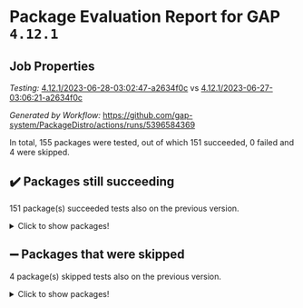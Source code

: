 # Package Evaluation Report for GAP `4.12.1`

## Job Properties

*Testing:* [4.12.1/2023-06-28-03:02:47-a2634f0c](https://github.com/gap-system/PackageDistro/blob/data/reports/4.12.1/2023-06-28-03:02:47-a2634f0c) vs [4.12.1/2023-06-27-03:06:21-a2634f0c](https://github.com/gap-system/PackageDistro/blob/data/reports/4.12.1/2023-06-27-03:06:21-a2634f0c)

*Generated by Workflow:* https://github.com/gap-system/PackageDistro/actions/runs/5396584369

In total, 155 packages were tested, out of which 151 succeeded, 0 failed and 4 were skipped.

## :heavy_check_mark: Packages still succeeding

151 package(s) succeeded tests also on the previous version.
<details><summary>Click to show packages!</summary>

- 4ti2interface 2023.02-04 [(success)](https://github.com/gap-system/PackageDistro/actions/runs/5396584369/jobs/9800551295)
- ace 5.6.2 [(success)](https://github.com/gap-system/PackageDistro/actions/runs/5396584369/jobs/9800551367)
- aclib 1.3.2 [(success)](https://github.com/gap-system/PackageDistro/actions/runs/5396584369/jobs/9800551440)
- agt 0.3.1 [(success)](https://github.com/gap-system/PackageDistro/actions/runs/5396584369/jobs/9800551502)
- alnuth 3.2.1 [(success)](https://github.com/gap-system/PackageDistro/actions/runs/5396584369/jobs/9800551565)
- anupq 3.3.0 [(success)](https://github.com/gap-system/PackageDistro/actions/runs/5396584369/jobs/9800551628)
- atlasrep 2.1.6 [(success)](https://github.com/gap-system/PackageDistro/actions/runs/5396584369/jobs/9800551693)
- autodoc 2023.06.19 [(success)](https://github.com/gap-system/PackageDistro/actions/runs/5396584369/jobs/9800551754)
- automata 1.15 [(success)](https://github.com/gap-system/PackageDistro/actions/runs/5396584369/jobs/9800551832)
- automgrp 1.3.2 [(success)](https://github.com/gap-system/PackageDistro/actions/runs/5396584369/jobs/9800551891)
- autpgrp 1.11 [(success)](https://github.com/gap-system/PackageDistro/actions/runs/5396584369/jobs/9800551968)
- cap 2023.06-04 [(success)](https://github.com/gap-system/PackageDistro/actions/runs/5396584369/jobs/9800552061)
- caratinterface 2.3.5 [(success)](https://github.com/gap-system/PackageDistro/actions/runs/5396584369/jobs/9800552137)
- cddinterface 2022.11.01 [(success)](https://github.com/gap-system/PackageDistro/actions/runs/5396584369/jobs/9800552223)
- circle 1.6.6 [(success)](https://github.com/gap-system/PackageDistro/actions/runs/5396584369/jobs/9800552301)
- classicpres 1.22 [(success)](https://github.com/gap-system/PackageDistro/actions/runs/5396584369/jobs/9800552398)
- cohomolo 1.6.11 [(success)](https://github.com/gap-system/PackageDistro/actions/runs/5396584369/jobs/9800552475)
- congruence 1.2.5 [(success)](https://github.com/gap-system/PackageDistro/actions/runs/5396584369/jobs/9800552540)
- corelg 1.56 [(success)](https://github.com/gap-system/PackageDistro/actions/runs/5396584369/jobs/9800552606)
- crime 1.6 [(success)](https://github.com/gap-system/PackageDistro/actions/runs/5396584369/jobs/9800552675)
- crisp 1.4.6 [(success)](https://github.com/gap-system/PackageDistro/actions/runs/5396584369/jobs/9800552724)
- crypting 0.10.4 [(success)](https://github.com/gap-system/PackageDistro/actions/runs/5396584369/jobs/9800552783)
- cryst 4.1.26 [(success)](https://github.com/gap-system/PackageDistro/actions/runs/5396584369/jobs/9800552848)
- crystcat 1.1.10 [(success)](https://github.com/gap-system/PackageDistro/actions/runs/5396584369/jobs/9800552906)
- ctbllib 1.3.6 [(success)](https://github.com/gap-system/PackageDistro/actions/runs/5396584369/jobs/9800552960)
- cubefree 1.19 [(success)](https://github.com/gap-system/PackageDistro/actions/runs/5396584369/jobs/9800553024)
- curlinterface 2.3.2 [(success)](https://github.com/gap-system/PackageDistro/actions/runs/5396584369/jobs/9800553100)
- cvec 2.8.1 [(success)](https://github.com/gap-system/PackageDistro/actions/runs/5396584369/jobs/9800553191)
- datastructures 0.3.0 [(success)](https://github.com/gap-system/PackageDistro/actions/runs/5396584369/jobs/9800553266)
- deepthought 1.0.6 [(success)](https://github.com/gap-system/PackageDistro/actions/runs/5396584369/jobs/9800553350)
- design 1.8 [(success)](https://github.com/gap-system/PackageDistro/actions/runs/5396584369/jobs/9800553426)
- difsets 2.3.1 [(success)](https://github.com/gap-system/PackageDistro/actions/runs/5396584369/jobs/9800553519)
- digraphs 1.6.2 [(success)](https://github.com/gap-system/PackageDistro/actions/runs/5396584369/jobs/9800553611)
- edim 1.3.7 [(success)](https://github.com/gap-system/PackageDistro/actions/runs/5396584369/jobs/9800553677)
- example 4.3.4 [(success)](https://github.com/gap-system/PackageDistro/actions/runs/5396584369/jobs/9800553765)
- examplesforhomalg 2023.02-04 [(success)](https://github.com/gap-system/PackageDistro/actions/runs/5396584369/jobs/9800553835)
- factint 1.6.3 [(success)](https://github.com/gap-system/PackageDistro/actions/runs/5396584369/jobs/9800553909)
- ferret 1.0.9 [(success)](https://github.com/gap-system/PackageDistro/actions/runs/5396584369/jobs/9800553987)
- fga 1.5.0 [(success)](https://github.com/gap-system/PackageDistro/actions/runs/5396584369/jobs/9800554068)
- fining 1.5.5 [(success)](https://github.com/gap-system/PackageDistro/actions/runs/5396584369/jobs/9800554151)
- float 1.0.3 [(success)](https://github.com/gap-system/PackageDistro/actions/runs/5396584369/jobs/9800554229)
- format 1.4.3 [(success)](https://github.com/gap-system/PackageDistro/actions/runs/5396584369/jobs/9800554304)
- forms 1.2.9 [(success)](https://github.com/gap-system/PackageDistro/actions/runs/5396584369/jobs/9800554392)
- fplsa 1.2.6 [(success)](https://github.com/gap-system/PackageDistro/actions/runs/5396584369/jobs/9800554487)
- fr 2.4.12 [(success)](https://github.com/gap-system/PackageDistro/actions/runs/5396584369/jobs/9800554573)
- francy 2.0.3 [(success)](https://github.com/gap-system/PackageDistro/actions/runs/5396584369/jobs/9800554681)
- fwtree 1.3 [(success)](https://github.com/gap-system/PackageDistro/actions/runs/5396584369/jobs/9800554786)
- gapdoc 1.6.6 [(success)](https://github.com/gap-system/PackageDistro/actions/runs/5396584369/jobs/9800554875)
- gauss 2023.02-04 [(success)](https://github.com/gap-system/PackageDistro/actions/runs/5396584369/jobs/9800554982)
- gaussforhomalg 2023.02-04 [(success)](https://github.com/gap-system/PackageDistro/actions/runs/5396584369/jobs/9800555060)
- gbnp 1.0.5 [(success)](https://github.com/gap-system/PackageDistro/actions/runs/5396584369/jobs/9800555146)
- generalizedmorphismsforcap 2023.03-01 [(success)](https://github.com/gap-system/PackageDistro/actions/runs/5396584369/jobs/9800555220)
- genss 1.6.8 [(success)](https://github.com/gap-system/PackageDistro/actions/runs/5396584369/jobs/9800555290)
- gradedmodules 2023.02-04 [(success)](https://github.com/gap-system/PackageDistro/actions/runs/5396584369/jobs/9800555384)
- gradedringforhomalg 2023.02-04 [(success)](https://github.com/gap-system/PackageDistro/actions/runs/5396584369/jobs/9800555475)
- grape 4.9.0 [(success)](https://github.com/gap-system/PackageDistro/actions/runs/5396584369/jobs/9800555570)
- groupoids 1.73 [(success)](https://github.com/gap-system/PackageDistro/actions/runs/5396584369/jobs/9800555647)
- grpconst 2.6.4 [(success)](https://github.com/gap-system/PackageDistro/actions/runs/5396584369/jobs/9800555744)
- guarana 0.96.3 [(success)](https://github.com/gap-system/PackageDistro/actions/runs/5396584369/jobs/9800555831)
- guava 3.18 [(success)](https://github.com/gap-system/PackageDistro/actions/runs/5396584369/jobs/9800555929)
- hap 1.56 [(success)](https://github.com/gap-system/PackageDistro/actions/runs/5396584369/jobs/9800556015)
- hapcryst 0.1.15 [(success)](https://github.com/gap-system/PackageDistro/actions/runs/5396584369/jobs/9800556096)
- hecke 1.5.3 [(success)](https://github.com/gap-system/PackageDistro/actions/runs/5396584369/jobs/9800556176)
- help 3.5 [(success)](https://github.com/gap-system/PackageDistro/actions/runs/5396584369/jobs/9800556266)
- homalg 2023.02-05 [(success)](https://github.com/gap-system/PackageDistro/actions/runs/5396584369/jobs/9800556343)
- homalgtocas 2023.02-04 [(success)](https://github.com/gap-system/PackageDistro/actions/runs/5396584369/jobs/9800556419)
- idrel 2.45 [(success)](https://github.com/gap-system/PackageDistro/actions/runs/5396584369/jobs/9800556497)
- images 1.3.1 [(success)](https://github.com/gap-system/PackageDistro/actions/runs/5396584369/jobs/9800556590)
- intpic 0.3.0 [(success)](https://github.com/gap-system/PackageDistro/actions/runs/5396584369/jobs/9800556670)
- io 4.8.1 [(success)](https://github.com/gap-system/PackageDistro/actions/runs/5396584369/jobs/9800556756)
- io_forhomalg 2023.02-04 [(success)](https://github.com/gap-system/PackageDistro/actions/runs/5396584369/jobs/9800556842)
- irredsol 1.4.4 [(success)](https://github.com/gap-system/PackageDistro/actions/runs/5396584369/jobs/9800556926)
- json 2.1.1 [(success)](https://github.com/gap-system/PackageDistro/actions/runs/5396584369/jobs/9800557011)
- jupyterkernel 1.5.0 [(success)](https://github.com/gap-system/PackageDistro/actions/runs/5396584369/jobs/9800557087)
- jupyterviz 1.5.6 [(success)](https://github.com/gap-system/PackageDistro/actions/runs/5396584369/jobs/9800557165)
- kan 1.35 [(success)](https://github.com/gap-system/PackageDistro/actions/runs/5396584369/jobs/9800557247)
- kbmag 1.5.11 [(success)](https://github.com/gap-system/PackageDistro/actions/runs/5396584369/jobs/9800557321)
- laguna 3.9.6 [(success)](https://github.com/gap-system/PackageDistro/actions/runs/5396584369/jobs/9800557415)
- liealgdb 2.2.1 [(success)](https://github.com/gap-system/PackageDistro/actions/runs/5396584369/jobs/9800557479)
- liepring 2.8 [(success)](https://github.com/gap-system/PackageDistro/actions/runs/5396584369/jobs/9800557543)
- liering 2.4.2 [(success)](https://github.com/gap-system/PackageDistro/actions/runs/5396584369/jobs/9800557617)
- linearalgebraforcap 2023.06-02 [(success)](https://github.com/gap-system/PackageDistro/actions/runs/5396584369/jobs/9800557699)
- localizeringforhomalg 2023.02-04 [(success)](https://github.com/gap-system/PackageDistro/actions/runs/5396584369/jobs/9800557774)
- loops 3.4.3 [(success)](https://github.com/gap-system/PackageDistro/actions/runs/5396584369/jobs/9800557849)
- lpres 1.0.3 [(success)](https://github.com/gap-system/PackageDistro/actions/runs/5396584369/jobs/9800557928)
- majoranaalgebras 1.5.1 [(success)](https://github.com/gap-system/PackageDistro/actions/runs/5396584369/jobs/9800558002)
- mapclass 1.4.6 [(success)](https://github.com/gap-system/PackageDistro/actions/runs/5396584369/jobs/9800558087)
- matgrp 0.70 [(success)](https://github.com/gap-system/PackageDistro/actions/runs/5396584369/jobs/9800558158)
- matricesforhomalg 2023.02-04 [(success)](https://github.com/gap-system/PackageDistro/actions/runs/5396584369/jobs/9800558243)
- modisom 2.5.4 [(success)](https://github.com/gap-system/PackageDistro/actions/runs/5396584369/jobs/9800558324)
- modulepresentationsforcap 2023.06-02 [(success)](https://github.com/gap-system/PackageDistro/actions/runs/5396584369/jobs/9800558408)
- modules 2023.02-04 [(success)](https://github.com/gap-system/PackageDistro/actions/runs/5396584369/jobs/9800558489)
- monoidalcategories 2023.05-03 [(success)](https://github.com/gap-system/PackageDistro/actions/runs/5396584369/jobs/9800558580)
- nconvex 2022.09-01 [(success)](https://github.com/gap-system/PackageDistro/actions/runs/5396584369/jobs/9800558688)
- nilmat 1.4.2 [(success)](https://github.com/gap-system/PackageDistro/actions/runs/5396584369/jobs/9800558789)
- nock 1.5 [(success)](https://github.com/gap-system/PackageDistro/actions/runs/5396584369/jobs/9800558899)
- normalizinterface 1.3.6 [(success)](https://github.com/gap-system/PackageDistro/actions/runs/5396584369/jobs/9800558977)
- nq 2.5.10 [(success)](https://github.com/gap-system/PackageDistro/actions/runs/5396584369/jobs/9800559060)
- numericalsgps 1.3.1 [(success)](https://github.com/gap-system/PackageDistro/actions/runs/5396584369/jobs/9800559151)
- openmath 11.5.3 [(success)](https://github.com/gap-system/PackageDistro/actions/runs/5396584369/jobs/9800559230)
- orb 4.9.0 [(success)](https://github.com/gap-system/PackageDistro/actions/runs/5396584369/jobs/9800559297)
- packagemanager 1.4.1 [(success)](https://github.com/gap-system/PackageDistro/actions/runs/5396584369/jobs/9800559372)
- patternclass 2.4.3 [(success)](https://github.com/gap-system/PackageDistro/actions/runs/5396584369/jobs/9800559435)
- permut 2.0.4 [(success)](https://github.com/gap-system/PackageDistro/actions/runs/5396584369/jobs/9800559504)
- polenta 1.3.10 [(success)](https://github.com/gap-system/PackageDistro/actions/runs/5396584369/jobs/9800559585)
- polymaking 0.8.6 [(success)](https://github.com/gap-system/PackageDistro/actions/runs/5396584369/jobs/9800559661)
- primgrp 3.4.4 [(success)](https://github.com/gap-system/PackageDistro/actions/runs/5396584369/jobs/9800559723)
- profiling 2.5.2 [(success)](https://github.com/gap-system/PackageDistro/actions/runs/5396584369/jobs/9800559803)
- qpa 1.34 [(success)](https://github.com/gap-system/PackageDistro/actions/runs/5396584369/jobs/9800559870)
- quagroup 1.8.3 [(success)](https://github.com/gap-system/PackageDistro/actions/runs/5396584369/jobs/9800559936)
- radiroot 2.9 [(success)](https://github.com/gap-system/PackageDistro/actions/runs/5396584369/jobs/9800560002)
- rcwa 4.7.1 [(success)](https://github.com/gap-system/PackageDistro/actions/runs/5396584369/jobs/9800560057)
- rds 1.8 [(success)](https://github.com/gap-system/PackageDistro/actions/runs/5396584369/jobs/9800560115)
- recog 1.4.2 [(success)](https://github.com/gap-system/PackageDistro/actions/runs/5396584369/jobs/9800560166)
- repndecomp 1.3.0 [(success)](https://github.com/gap-system/PackageDistro/actions/runs/5396584369/jobs/9800560222)
- repsn 3.1.1 [(success)](https://github.com/gap-system/PackageDistro/actions/runs/5396584369/jobs/9800560283)
- resclasses 4.7.3 [(success)](https://github.com/gap-system/PackageDistro/actions/runs/5396584369/jobs/9800560361)
- ringsforhomalg 2023.02-05 [(success)](https://github.com/gap-system/PackageDistro/actions/runs/5396584369/jobs/9800560446)
- sco 2023.02-04 [(success)](https://github.com/gap-system/PackageDistro/actions/runs/5396584369/jobs/9800560498)
- scscp 2.4.1 [(success)](https://github.com/gap-system/PackageDistro/actions/runs/5396584369/jobs/9800560563)
- semigroups 5.2.1 [(success)](https://github.com/gap-system/PackageDistro/actions/runs/5396584369/jobs/9800560616)
- sglppow 2.3 [(success)](https://github.com/gap-system/PackageDistro/actions/runs/5396584369/jobs/9800560678)
- sgpviz 0.999.5 [(success)](https://github.com/gap-system/PackageDistro/actions/runs/5396584369/jobs/9800560731)
- simpcomp 2.1.14 [(success)](https://github.com/gap-system/PackageDistro/actions/runs/5396584369/jobs/9800560774)
- singular 2023.02.09 [(success)](https://github.com/gap-system/PackageDistro/actions/runs/5396584369/jobs/9800560830)
- sl2reps 1.1 [(success)](https://github.com/gap-system/PackageDistro/actions/runs/5396584369/jobs/9800560894)
- sla 1.5.3 [(success)](https://github.com/gap-system/PackageDistro/actions/runs/5396584369/jobs/9800560956)
- smallgrp 1.5.3 [(success)](https://github.com/gap-system/PackageDistro/actions/runs/5396584369/jobs/9800561030)
- smallsemi 0.6.13 [(success)](https://github.com/gap-system/PackageDistro/actions/runs/5396584369/jobs/9800561094)
- sonata 2.9.6 [(success)](https://github.com/gap-system/PackageDistro/actions/runs/5396584369/jobs/9800561158)
- sophus 1.27 [(success)](https://github.com/gap-system/PackageDistro/actions/runs/5396584369/jobs/9800561215)
- spinsym 1.5.2 [(success)](https://github.com/gap-system/PackageDistro/actions/runs/5396584369/jobs/9800561292)
- standardff 0.9.4 [(success)](https://github.com/gap-system/PackageDistro/actions/runs/5396584369/jobs/9800561382)
- symbcompcc 1.3.2 [(success)](https://github.com/gap-system/PackageDistro/actions/runs/5396584369/jobs/9800561456)
- thelma 1.3 [(success)](https://github.com/gap-system/PackageDistro/actions/runs/5396584369/jobs/9800561518)
- tomlib 1.2.9 [(success)](https://github.com/gap-system/PackageDistro/actions/runs/5396584369/jobs/9800561575)
- toolsforhomalg 2023.05-01 [(success)](https://github.com/gap-system/PackageDistro/actions/runs/5396584369/jobs/9800561633)
- toric 1.9.5 [(success)](https://github.com/gap-system/PackageDistro/actions/runs/5396584369/jobs/9800561716)
- toricvarieties 2022.07.13 [(success)](https://github.com/gap-system/PackageDistro/actions/runs/5396584369/jobs/9800561795)
- transgrp 3.6.4 [(success)](https://github.com/gap-system/PackageDistro/actions/runs/5396584369/jobs/9800561872)
- ugaly 4.0.3 [(success)](https://github.com/gap-system/PackageDistro/actions/runs/5396584369/jobs/9800561934)
- unipot 1.5 [(success)](https://github.com/gap-system/PackageDistro/actions/runs/5396584369/jobs/9800561993)
- unitlib 4.2.0 [(success)](https://github.com/gap-system/PackageDistro/actions/runs/5396584369/jobs/9800562057)
- utils 0.82 [(success)](https://github.com/gap-system/PackageDistro/actions/runs/5396584369/jobs/9800562135)
- uuid 0.7 [(success)](https://github.com/gap-system/PackageDistro/actions/runs/5396584369/jobs/9800562203)
- walrus 0.9991 [(success)](https://github.com/gap-system/PackageDistro/actions/runs/5396584369/jobs/9800562298)
- wedderga 4.10.4 [(success)](https://github.com/gap-system/PackageDistro/actions/runs/5396584369/jobs/9800562369)
- xmod 2.91 [(success)](https://github.com/gap-system/PackageDistro/actions/runs/5396584369/jobs/9800562448)
- xmodalg 1.23 [(success)](https://github.com/gap-system/PackageDistro/actions/runs/5396584369/jobs/9800562530)
- yangbaxter 0.10.3 [(success)](https://github.com/gap-system/PackageDistro/actions/runs/5396584369/jobs/9800562611)
- zeromqinterface 0.14 [(success)](https://github.com/gap-system/PackageDistro/actions/runs/5396584369/jobs/9800562693)
</details>

## :heavy_minus_sign: Packages that were skipped

4 package(s) skipped tests also on the previous version.
<details><summary>Click to show packages!</summary>

- browse 1.8.21 [(skipped)](https://github.com/gap-system/PackageDistro/actions/runs/5396584369/jobs/9800374545)
- itc 1.5.1 [(skipped)](https://github.com/gap-system/PackageDistro/actions/runs/5396584369/jobs/9800374545)
- polycyclic 2.16 [(skipped)](https://github.com/gap-system/PackageDistro/actions/runs/5396584369/jobs/9800374545)
- xgap 4.31 [(skipped)](https://github.com/gap-system/PackageDistro/actions/runs/5396584369/jobs/9800374545)
</details>

